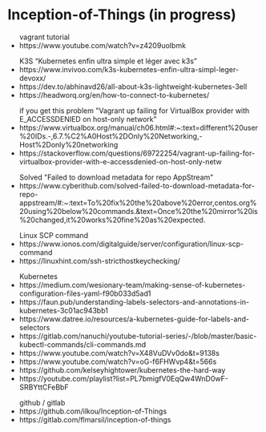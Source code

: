 # Inception-of-Things (in progress)
<ul>
  vagrant tutorial
  <li>https://www.youtube.com/watch?v=z4209uoIbmk</li>
</ul>
<ul>K3S “Kubernetes enfin ultra simple et léger avec k3s”
  <li>https://www.invivoo.com/k3s-kubernetes-enfin-ultra-simpl-leger-devoxx/</li>
  <li>https://dev.to/abhinavd26/all-about-k3s-lightweight-kubernetes-3ell</li>
  <li>https://headworq.org/en/how-to-connect-to-kubernetes/</li>
</ul>


<ul>if you get this problem "Vagrant up failing for VirtualBox provider with E_ACCESSDENIED on host-only network"
  <li>https://www.virtualbox.org/manual/ch06.html#:~:text=different%20user%20IDs.-,6.7.%C2%A0Host%2DOnly%20Networking,-Host%2Donly%20networking</li>
  <li>https://stackoverflow.com/questions/69722254/vagrant-up-failing-for-virtualbox-provider-with-e-accessdenied-on-host-only-netw</li>
</ul>

<ul>Solved "Failed to download metadata for repo AppStream"

  <li>https://www.cyberithub.com/solved-failed-to-download-metadata-for-repo-appstream/#:~:text=To%20fix%20the%20above%20error,centos.org%20using%20below%20commands.&text=Once%20the%20mirror%20is%20changed,it%20works%20fine%20as%20expected.
  </li>
</ul>

<ul>
  Linux SCP command
  <li>https://www.ionos.com/digitalguide/server/configuration/linux-scp-command</li>
  <li>https://linuxhint.com/ssh-stricthostkeychecking/</li>
</ul>

<ul>
Kubernetes
  <li>https://medium.com/wesionary-team/making-sense-of-kubernetes-configuration-files-yaml-f90b033d5ad1</li>
  <li>https://faun.pub/understanding-labels-selectors-and-annotations-in-kubernetes-3c01ac943bb1</li>
  <li>https://www.datree.io/resources/a-kubernetes-guide-for-labels-and-selectors</li>
  <li>https://gitlab.com/nanuchi/youtube-tutorial-series/-/blob/master/basic-kubectl-commands/cli-commands.md</li>
  <li>https://www.youtube.com/watch?v=X48VuDVv0do&t=9138s</li>
  <li>https://www.youtube.com/watch?v=oG-f6FHWvp4&t=566s</li>
  <li>https://github.com/kelseyhightower/kubernetes-the-hard-way</li>
  <li>https://youtube.com/playlist?list=PL7bmigfV0EqQw4WnD0wF-SRBYttCFeBbF</li>
</ul>
<ul>
  github / gitlab
  <li>https://github.com/ilkou/Inception-of-Things</li>
  <li>https://gitlab.com/flmarsil/inception-of-things</li>
</lu>
